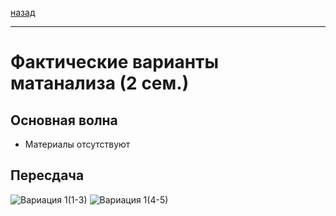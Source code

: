 [назад](../mathan.md)
***
# Фактические варианты матанализа (2 сем.)

## Основная волна
+ Материалы отсутствуют

## Пересдача
![Вариация 1(1-3)](https://github.com/user-attachments/assets/35e688c4-f03a-4b3b-8cf5-2f55d22e26b3)
![Вариация 1(4-5)](https://github.com/user-attachments/assets/4ce906ba-7001-49d8-b718-736f3afb194e)
